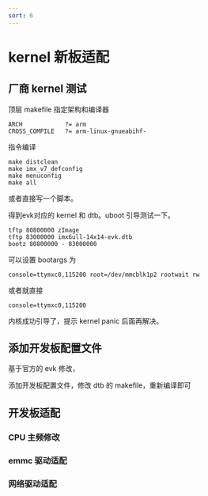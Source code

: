 ```yaml
---
sort: 6
---
```

# kernel 新板适配


## 厂商 kernel 测试


顶层 makefile 指定架构和编译器
```
ARCH			?= arm
CROSS_COMPILE	?= arm-linux-gnueabihf-
```

指令编译

```
make distclean
make imx_v7_defconfig
make menuconfig
make all
```

或者直接写一个脚本。

得到evk对应的 kernel 和 dtb。uboot 引导测试一下。

```
tftp 80800000 zImage
tftp 83000000 imx6ull-14x14-evk.dtb
bootz 80800000 - 83000000
```

可以设置  bootargs 为
```
console=ttymxc0,115200 root=/dev/mmcblk1p2 rootwait rw
```

或者就直接
```
console=ttymxc0,115200
```

内核成功引导了，提示 kernel panic 后面再解决。


## 添加开发板配置文件

基于官方的 evk 修改，

添加开发板配置文件，修改 dtb 的 makefile，重新编译即可


## 开发板适配

### CPU 主频修改

### emmc 驱动适配

### 网络驱动适配



